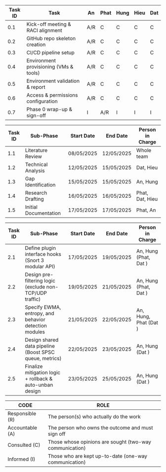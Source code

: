 | Task ID |                   Task                   |   An  |  Phat |  Hung |  Hieu |  Dat |
| ------- | ---------------------------------------- | ----- | ----- | ----- | ----- | ---- |
|   0.1   |  Kick-off meeting & RACI alignment       |  A/R  |   C   |   C   |   C   |   C  |(DONE)
|   0.2   |  GitHub repo skeleton creation           |  A/R  |   C   |   C   |   C   |   C  |(DONE)
|   0.3   |  CI/CD pipeline setup                    |  A/R  |   C   |   C   |   C   |   C  |(DONE)
|   0.4   |  Environment provisioning (VMs & tools)  |  A/R  |   C   |   C   |   C   |   C  |(DONE)
|   0.5   |  Environment validation & report         |  A/R  |   C   |   C   |   C   |   C  |(DONE)
|   0.6   |  Access & permissions configuration      |  A/R  |   C   |   C   |   C   |   C  |(DONE)
|   0.7   |  Phase 0 wrap-up & sign-off              |  I    |  A/R  |   I   |   I   |   I  |(DONE)




| Task ID |      Sub-Phase        |   Start Date   |   End Date   |   Person in Charge   |
| ------- | --------------------- | -------------- | ------------ | -------------------- |
|   1.1   | Literature Review     | 08/05/2025     | 12/05/2025   | Whole team           |(DONE)
|   1.2   | Technical Analysis    | 12/05/2025     | 15/05/2025   | Dat, Hieu            |(DONE)
|   1.3   | Gap Identification    | 15/05/2025     | 15/05/2025   | An, Hung             |(DONE)
|   1.4   | Research Drafting     | 16/05/2025     | 16/05/2025   | Phat, Dat, Hieu      |
|   1.5   | Initial Documentation | 17/05/2025     | 17/05/2025   | Phat, An             |




| Task ID |                            Sub-Phase                        |   Start Date   |   End Date   |     Person in Charge     |
| ------- | ----------------------------------------------------------- | -------------- | ------------ | ------------------------ |
|   2.1   | Define plugin interface hooks (Snort 3 modular API)         | 17/05/2025     | 19/05/2025   | An, Hung (Phat, Dat <C>) |
|   2.2   | Design pre-filtering logic (exclude non-TCP/UDP traffic)    | 19/05/2025     | 21/05/2025   | An, Hung (Phat, Dat <C>) |
|   2.3   | Specify EWMA, entropy, and behavior detection modules       | 21/05/2025     | 22/05/2025   | An, Hung, Phat (Dat <C>) |
|   2.4   | Design shared data pipeline (Boost SPSC queue, metrics)     | 22/05/2025     | 23/05/2025   | An, Hung (Dat <C>)       |
|   2.5   | Finalize mitigation logic + rollback & auto-unban design    | 23/05/2025     | 25/05/2025   | An, Hung (Dat <C>)       |




|       CODE        |                    ROLE                                   |
| ----------------- | --------------------------------------------------------- |
|  Responsible (R)  |         The person(s) who actually do the work            |
|  Accountable (A)  |     The person who owns the outcome and must sign off     |
|   Consulted (C)   |  Those whose opinions are sought (two-way communication)  |
|    Informed (I)   |   Those who are kept up-to-date (one-way communication)   |
